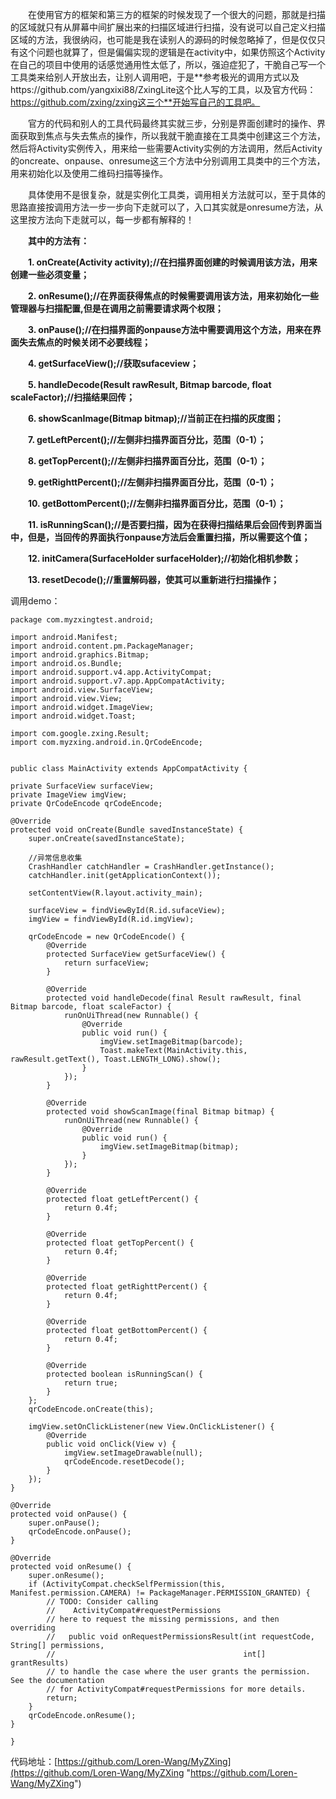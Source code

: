 ﻿　　在使用官方的框架和第三方的框架的时候发现了一个很大的问题，那就是扫描的区域就只有从屏幕中间扩展出来的扫描区域进行扫描，没有说可以自己定义扫描区域的方法，我很纳闷，也可能是我在读别人的源码的时候忽略掉了，但是仅仅只有这个问题也就算了，但是偏偏实现的逻辑是在activity中，如果仿照这个Activity在自己的项目中使用的话感觉通用性太低了，所以，强迫症犯了，干脆自己写一个工具类来给别人开放出去，让别人调用吧，于是**参考极光的调用方式以及https://github.com/yangxixi88/ZxingLite这个比人写的工具，以及官方代码：https://github.com/zxing/zxing这三个**开始写自己的工具吧。

　　官方的代码和别人的工具代码最终其实就三步，分别是界面创建时的操作、界面获取到焦点与失去焦点的操作，所以我就干脆直接在工具类中创建这三个方法，然后将Activity实例传入，用来给一些需要Activity实例的方法调用，然后Activity的oncreate、onpause、onresume这三个方法中分别调用工具类中的三个方法，用来初始化以及使用二维码扫描等操作。

　　具体使用不是很复杂，就是实例化工具类，调用相关方法就可以，至于具体的思路直接按调用方法一步一步向下走就可以了，入口其实就是onresume方法，从这里按方法向下走就可以，每一步都有解释的！


　　**其中的方法有：**

　　**1. onCreate(Activity activity);//在扫描界面创建的时候调用该方法，用来创建一些必须变量；**

　　**2. onResume();//在界面获得焦点的时候需要调用该方法，用来初始化一些管理器与扫描配置,但是在调用之前需要请求两个权限；**

　　**3. onPause();//在扫描界面的onpause方法中需要调用这个方法，用来在界面失去焦点的时候关闭不必要线程；**

　　**4. getSurfaceView();//获取sufaceview；**

　　**5. handleDecode(Result rawResult, Bitmap barcode, float scaleFactor);//扫描结果回传；**

　　**6. showScanImage(Bitmap bitmap);//当前正在扫描的灰度图；**

　　**7. getLeftPercent();//左侧非扫描界面百分比，范围（0-1）；**

　　**8. getTopPercent();//左侧非扫描界面百分比，范围（0-1）；**

　　**9. getRighttPercent();//左侧非扫描界面百分比，范围（0-1）；**

　　**10. getBottomPercent();//左侧非扫描界面百分比，范围（0-1）；**

　　**11. isRunningScan();//是否要扫描，因为在获得扫描结果后会回传到界面当中，但是，当回传的界面执行onpause方法后会重置扫描，所以需要这个值；**

　　**12. initCamera(SurfaceHolder surfaceHolder);//初始化相机参数；**

　　**13. resetDecode();//重置解码器，使其可以重新进行扫描操作；**

调用demo：

    package com.myzxingtest.android;

    import android.Manifest;
    import android.content.pm.PackageManager;
    import android.graphics.Bitmap;
    import android.os.Bundle;
    import android.support.v4.app.ActivityCompat;
    import android.support.v7.app.AppCompatActivity;
    import android.view.SurfaceView;
    import android.view.View;
    import android.widget.ImageView;
    import android.widget.Toast;

    import com.google.zxing.Result;
    import com.myzxing.android.in.QrCodeEncode;


    public class MainActivity extends AppCompatActivity {

    private SurfaceView surfaceView;
    private ImageView imgView;
    private QrCodeEncode qrCodeEncode;

    @Override
    protected void onCreate(Bundle savedInstanceState) {
        super.onCreate(savedInstanceState);

        //异常信息收集
        CrashHandler catchHandler = CrashHandler.getInstance();
        catchHandler.init(getApplicationContext());

        setContentView(R.layout.activity_main);

        surfaceView = findViewById(R.id.sufaceView);
        imgView = findViewById(R.id.imgView);

        qrCodeEncode = new QrCodeEncode() {
            @Override
            protected SurfaceView getSurfaceView() {
                return surfaceView;
            }

            @Override
            protected void handleDecode(final Result rawResult, final Bitmap barcode, float scaleFactor) {
                runOnUiThread(new Runnable() {
                    @Override
                    public void run() {
                        imgView.setImageBitmap(barcode);
                        Toast.makeText(MainActivity.this, rawResult.getText(), Toast.LENGTH_LONG).show();
                    }
                });
            }

            @Override
            protected void showScanImage(final Bitmap bitmap) {
                runOnUiThread(new Runnable() {
                    @Override
                    public void run() {
                        imgView.setImageBitmap(bitmap);
                    }
                });
            }

            @Override
            protected float getLeftPercent() {
                return 0.4f;
            }

            @Override
            protected float getTopPercent() {
                return 0.4f;
            }

            @Override
            protected float getRighttPercent() {
                return 0.4f;
            }

            @Override
            protected float getBottomPercent() {
                return 0.4f;
            }

            @Override
            protected boolean isRunningScan() {
                return true;
            }
        };
        qrCodeEncode.onCreate(this);

        imgView.setOnClickListener(new View.OnClickListener() {
            @Override
            public void onClick(View v) {
                imgView.setImageDrawable(null);
                qrCodeEncode.resetDecode();
            }
        });
    }

    @Override
    protected void onPause() {
        super.onPause();
        qrCodeEncode.onPause();
    }

    @Override
    protected void onResume() {
        super.onResume();
        if (ActivityCompat.checkSelfPermission(this, Manifest.permission.CAMERA) != PackageManager.PERMISSION_GRANTED) {
            // TODO: Consider calling
            //    ActivityCompat#requestPermissions
            // here to request the missing permissions, and then overriding
            //   public void onRequestPermissionsResult(int requestCode, String[] permissions,
            //                                          int[] grantResults)
            // to handle the case where the user grants the permission. See the documentation
            // for ActivityCompat#requestPermissions for more details.
            return;
        }
        qrCodeEncode.onResume();
    }

    }



代码地址：[https://github.com/Loren-Wang/MyZXing](https://github.com/Loren-Wang/MyZXing "https://github.com/Loren-Wang/MyZXing")